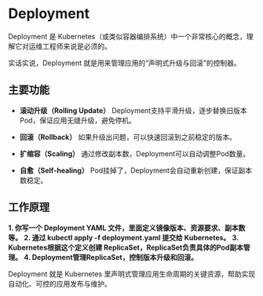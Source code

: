 # Deployment

Deployment 是 Kubernetes（或类似容器编排系统）中一个非常核心的概念，理解它对运维工程师来说是必须的。

实话实说，Deployment 就是用来管理应用的“声明式升级与回滚”的控制器。

## 主要功能

- **滚动升级（Rolling Update）**
Deployment支持平滑升级，逐步替换旧版本Pod，保证应用无缝升级，避免停机。

- **回滚（Rollback）**
如果升级出问题，可以快速回滚到之前稳定的版本。

- **扩缩容（Scaling）**
通过修改副本数，Deployment可以自动调整Pod数量。

- **自愈（Self-healing）**
Pod挂掉了，Deployment会自动重新创建，保证副本数稳定。

## 工作原理

**1. 你写一个 Deployment YAML 文件，里面定义镜像版本、资源要求、副本数等。**
**2. 通过 kubectl apply -f deployment.yaml 提交给 Kubernetes。**
**3. Kubernetes根据这个定义创建 ReplicaSet，ReplicaSet负责具体的Pod副本管理。**
**4. Deployment管理ReplicaSet，控制版本升级和回滚。**

Deployment 就是 Kubernetes 里声明式管理应用生命周期的关键资源，帮助实现自动化、可控的应用发布与维护。